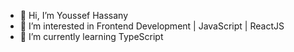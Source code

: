 - 👋 Hi, I’m Youssef Hassany
- 👀 I’m interested in Frontend Development | JavaScript | ReactJS
- 🌱 I’m currently learning TypeScript

<p align"center">
  <a href="https://twitter.com/ywsf_hassany" src="https://cdn.sanity.io/images/kts928pd/production/8f4940ab2b110be46a20fe7efd88e9826c801ce7-3840x2160.png"></a>
  <a href="www.linkedin.com/in/youssef-hassany-862a37284" src="https://content.linkedin.com/content/dam/brand/site/img/logo/logo-hero.png"></a>
</p>

<!---
youssefHassany/youssefHassany is a ✨ special ✨ repository because its `README.md` (this file) appears on your GitHub profile.
You can click the Preview link to take a look at your changes.
--->

